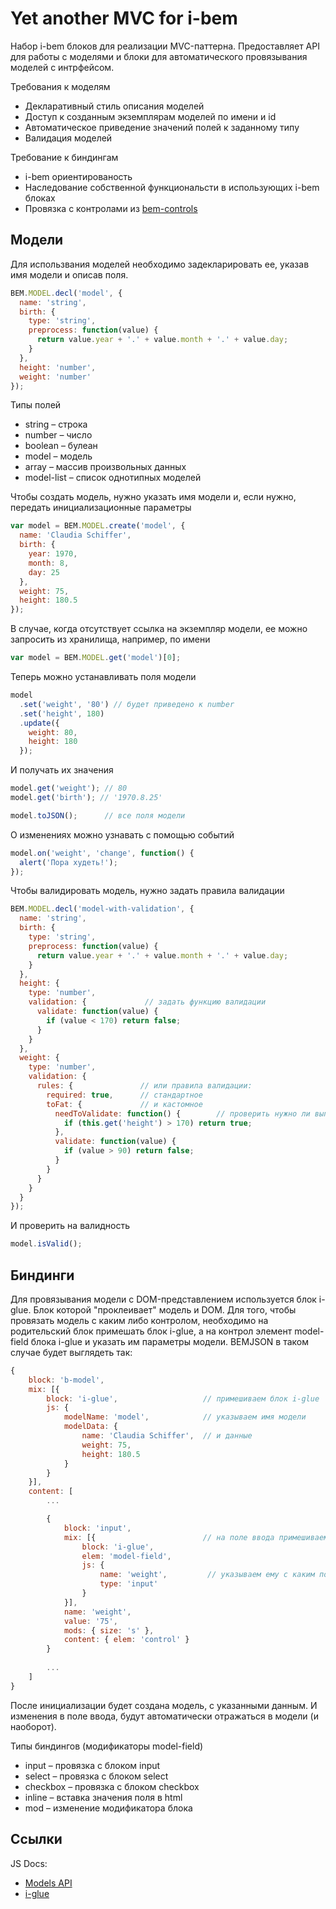 # Yet another MVC for i-bem

Набор i-bem блоков для реализации MVC-паттерна. Предоставляет API для работы с моделями и блоки для автоматического провязывания моделей с интрфейсом.

Требования к моделям
*   Декларативный стиль описания моделей
*   Доступ к созданным экземплярам моделей по имени и id 
*   Автоматическое приведение значений полей к заданному типу
*   Валидация моделей

Требование к биндингам
*   i-bem ориентированость
*   Наследование собственной функциональсти в использующих i-bem блоках
*   Провязка с контролами из [bem-controls](https://github.com/bem/bem-controls)

## Модели
Для использвания моделей необходимо задекларировать ее, указав имя модели и описав поля.
````javascript
BEM.MODEL.decl('model', {
  name: 'string',
  birth: { 
    type: 'string',
    preprocess: function(value) {
      return value.year + '.' + value.month + '.' + value.day;
    }
  },
  height: 'number',
  weight: 'number'
});
````
Типы полей
*  string – строка
*  number – число
*  boolean – булеан
*  model – модель
*  array – массив произвольных данных
*  model-list – список однотипных моделей

Чтобы создать модель, нужно указать имя модели и, если нужно, передать инициализационные параметры
````javascript
var model = BEM.MODEL.create('model', {
  name: 'Claudia Schiffer',
  birth: {
    year: 1970,
    month: 8,
    day: 25
  },
  weight: 75,
  height: 180.5
});
````

В случае, когда отсутствует ссылка на экземпляр модели, ее можно запросить из хранилища, например, по имени
````javascript
var model = BEM.MODEL.get('model')[0];
````

Теперь можно устанавливать поля модели
````javascript
model
  .set('weight', '80') // будет приведено к number
  .set('height', 180)
  .update({
    weight: 80,
    height: 180
  });
````

И получать их значения
````javascript
model.get('weight'); // 80
model.get('birth'); // '1970.8.25'

model.toJSON();      // все поля модели
````

О изменениях можно узнавать с помощью событий
````javascript
model.on('weight', 'change', function() {
  alert('Пора худеть!');
});
````

Чтобы валидировать модель, нужно задать правила валидации
````javascript
BEM.MODEL.decl('model-with-validation', {
  name: 'string',
  birth: { 
    type: 'string',
    preprocess: function(value) {
      return value.year + '.' + value.month + '.' + value.day;
    }
  },
  height: { 
    type: 'number',
    validation: {             // задать функцию валидации
      validate: function(value) {
        if (value < 170) return false; 
      }
    }
  },
  weight: {
    type: 'number',
    validation: {
      rules: {               // или правила валидации:
        required: true,      // стандартное
        toFat: {             // и кастомное
          needToValidate: function() {        // проверить нужно ли выполнять валидацию
            if (this.get('height') > 170) return true;
          },
          validate: function(value) {
            if (value > 90) return false;
          }
        }
      }
    }
  }
});
````
И проверить на валидность
````javascript
model.isValid();
````

## Биндинги
Для провязывания модели с DOM-представлением используется блок i-glue. Блок которой "проклеивает" модель и DOM.
Для того, чтобы провязать модель с каким либо контролом, необходимо на родительский блок примешать блок i-glue, а на контрол элемент model-field блока i-glue и указать им параметры модели.
BEMJSON в таком случае будет выглядеть так:
````javascript
{
    block: 'b-model',
    mix: [{
        block: 'i-glue',                   // примешиваем блок i-glue
        js: {
            modelName: 'model',            // указываем имя модели
            modelData: {
                name: 'Claudia Schiffer',  // и данные
                weight: 75,
                height: 180.5
            }
        }
    }],
    content: [
        ...

        {
            block: 'input', 
            mix: [{                        // на поле ввода примешиваем элемент model-field
                block: 'i-glue', 
                elem: 'model-field',
                js: {
                    name: 'weight',         // указываем ему с каким полем провязыватсья
                    type: 'input'
                }
            }],
            name: 'weight',
            value: '75', 
            mods: { size: 's' },
            content: { elem: 'control' }
        }
        
        ...
    ]
}
````
После инициализации будет создана модель, с указанными данным. И изменения в поле ввода, будут автоматически отражаться в модели (и наоборот).

Типы биндингов (модификаторы model-field)
*  input – провязка с блоком input
*  select – провязка с блоком select
*  checkbox – провязка с блоком checkbox
*  inline – вставка значения поля в html
*  mod – изменение модификатора блока

## Ссылки
JS Docs:

*  [Models API](https://github.com/dosyara/yamvc/blob/master/common.blocks/i-model/i-model.md)
*  [i-glue](https://github.com/dosyara/yamvc/blob/master/common.blocks/i-glue/i-glue.md)
